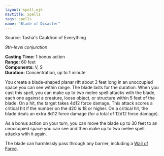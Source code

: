 ```yaml
---
layout: spell.njk
navtitle: Spells
tags: spells
name: "Blade of Disaster"
---
```

Source: Tasha's Cauldron of Everything

_9th-level conjuration_

**Casting Time:** 1 bonus action  
**Range:** 60 feet  
**Components:** V, S  
**Duration:** Concentration, up to 1 minute

You create a blade-shaped planar rift about 3 feet long in an unoccupied space you can see within range. The blade lasts for the duration. When you cast this spell, you can make up to two melee spell attacks with the blade, each one against a creature, loose object, or structure within 5 feet of the blade. On a hit, the target takes 4d12 force damage. This attack scores a critical hit if the number on the d20 is 18 or higher. On a critical hit, the blade deals an extra 8d12 force damage (for a total of 12d12 force damage).

As a bonus action on your turn, you can move the blade up to 30 feet to an unoccupied space you can see and then make up to two melee spell attacks with it again.

The blade can harmlessly pass through any barrier, including a <a href="{{ '/spells/Wall of Force' | url }}">Wall of Force</a>.
